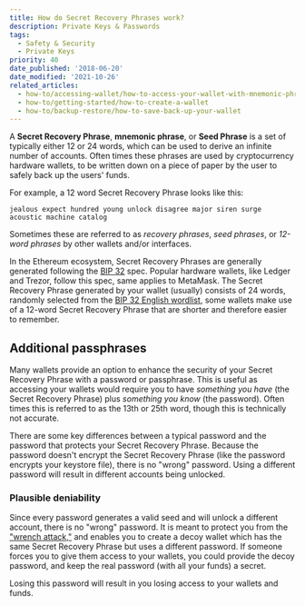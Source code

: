 ```yaml
---
title: How do Secret Recovery Phrases work?
description: Private Keys & Passwords
tags:
  - Safety & Security
  - Private Keys
priority: 40
date_published: '2018-06-20'
date_modified: '2021-10-26'
related_articles:
  - how-to/accessing-wallet/how-to-access-your-wallet-with-mnemonic-phrase
  - how-to/getting-started/how-to-create-a-wallet
  - how-to/backup-restore/how-to-save-back-up-your-wallet
---
```


A **Secret Recovery Phrase**, **mnemonic phrase**, or **Seed Phrase** is a set of typically either 12 or 24 words, which can be used to derive an infinite number of accounts. Often times these phrases are used by cryptocurrency hardware wallets, to be written down on a piece of paper by the user to safely back up the users' funds.

For example, a 12 word Secret Recovery Phrase looks like this:

```text
jealous expect hundred young unlock disagree major siren surge acoustic machine catalog
```

Sometimes these are referred to as _recovery phrases_, _seed phrases_, or _12-word phrases_ by other wallets and/or interfaces.

In the Ethereum ecosystem, Secret Recovery Phrases are generally generated following the [BIP 32](https://github.com/bitcoin/bips/blob/master/bip-0032.mediawiki) spec. Popular hardware wallets, like Ledger and Trezor, follow this spec, same applies to MetaMask. The Secret Recovery Phrase generated by your wallet (usually) consists of 24 words, randomly selected from the [BIP 32 English wordlist](https://github.com/bitcoin/bips/blob/master/bip-0039/english.txt), some wallets make use of a 12-word Secret Recovery Phrase that are shorter and therefore easier to remember.

## Additional passphrases

Many wallets provide an option to enhance the security of your Secret Recovery Phrase with a password or passphrase. This is useful as accessing your wallets would require you to have _something you have_ (the Secret Recovery Phrase) plus _something you know_ (the password). Often times this is referred to as the 13th or 25th word, though this is technically not accurate.

There are some key differences between a typical password and the password that protects your Secret Recovery Phrase. Because the password doesn't encrypt the Secret Recovery Phrase (like the password encrypts your keystore file), there is no "wrong" password. Using a different password will result in different accounts being unlocked.

### Plausible deniability

Since every password generates a valid seed and will unlock a different account, there is no "wrong" password. It is meant to protect you from the ["wrench attack,"](https://xkcd.com/538/) and enables you to create a decoy wallet which has the same Secret Recovery Phrase but uses a different password. If someone forces you to give them access to your wallets, you could provide the decoy password, and keep the real password (with all your funds) a secret.

<Alert label="Be careful!">

Losing this password will result in you losing access to your wallets and funds.

</Alert>
